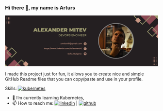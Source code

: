 ### Hi there 👋, my name is Arturs
![](https://github.com/AlexMitev91/AlexMitev91/blob/main/alex_mitev_banner3.png)

I made this project just for fun, it allows you to create nice and simple GitHub Readme files that you can copy/paste and use in your profile.

Skills: [<img src='https://cdn.jsdelivr.net/npm/simple-icons@3.0.1/icons/kubernetes.svg' alt='kubernetes' height='40'>](asd)  

- 🌱 I’m currently learning Kubernetes,  
- 📫 How to reach me:  [<img src='https://cdn.jsdelivr.net/npm/simple-icons@3.0.1/icons/linkedin.svg' alt='linkedin' height='40'>](https://www.linkedin.com/in/https://www.linkedin.com/in/amitev91//)  | [<img src='https://cdn.jsdelivr.net/npm/simple-icons@3.0.1/icons/github.svg' alt='github' height='40'>](https://github.com/https://github.com/AlexMitev91) 
